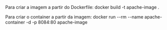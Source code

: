 Para criar a imagem a partir do Dockerfile: docker build -t apache-image .
<br>

Para criar o container a partir da imagem: docker run --rm --name apache-container -d -p 8084:80 apache-image